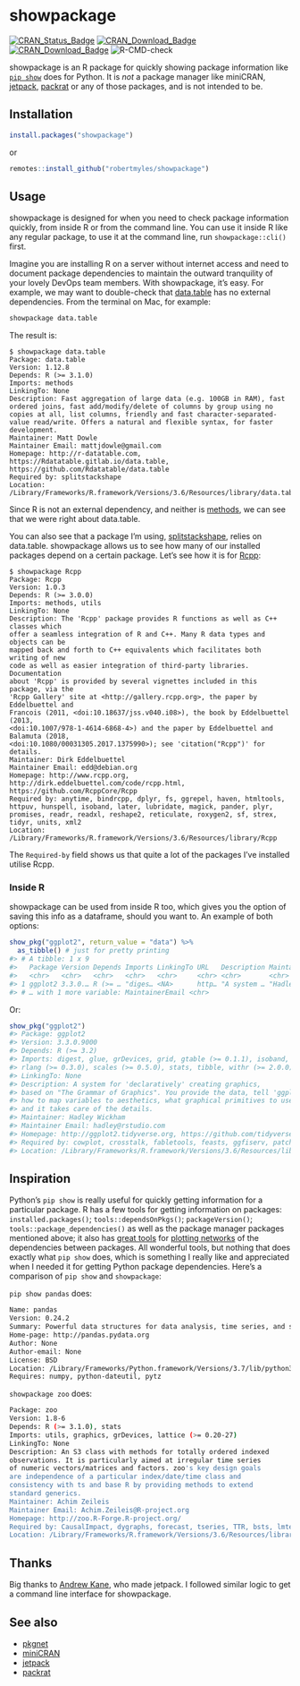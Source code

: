 
<!-- README.md is generated from README.Rmd. Please edit that file -->

# showpackage

<!-- badges: start -->

[![CRAN\_Status\_Badge](https://www.r-pkg.org/badges/version/showpackage)](https://cran.r-project.org/package=showpackage)
[![CRAN\_Download\_Badge](http://cranlogs.r-pkg.org/badges/showpackage)](https://CRAN.R-project.org/package=showpackage)
[![CRAN\_Download\_Badge](http://cranlogs.r-pkg.org/badges/grand-total/showpackage)](https://CRAN.R-project.org/package=showpackage)
![R-CMD-check](https://github.com/RobertMyles/showpackage/workflows/R-CMD-check/badge.svg)
<!-- badges: end -->

showpackage is an R package for quickly showing package information like
[`pip show`](https://pip.pypa.io/en/stable/reference/pip_show/) does for
Python. It is *not* a package manager like miniCRAN,
[jetpack](https://github.com/ankane/jetpack),
[packrat](https://rstudio.github.io/packrat/) or any of those packages,
and is not intended to be.

## Installation

``` r
install.packages("showpackage")
```

or

``` r
remotes::install_github("robertmyles/showpackage")
```

## Usage

showpackage is designed for when you need to check package information
quickly, from inside R or from the command line. You can use it inside R
like any regular package, to use it at the command line, run
`showpackage::cli()` first.

Imagine you are installing R on a server without internet access and
need to document package dependencies to maintain the outward
tranquility of your lovely DevOps team members. With showpackage, it’s
easy. For example, we may want to double-check that
[data.table](https://github.com/Rdatatable/data.table) has no external
dependencies. From the terminal on Mac, for example:

``` bash
showpackage data.table
```

The result is:

    $ showpackage data.table
    Package: data.table
    Version: 1.12.8
    Depends: R (>= 3.1.0)
    Imports: methods
    LinkingTo: None
    Description: Fast aggregation of large data (e.g. 100GB in RAM), fast ordered joins, fast add/modify/delete of columns by group using no copies at all, list columns, friendly and fast character-separated-value read/write. Offers a natural and flexible syntax, for faster development.
    Maintainer: Matt Dowle 
    Maintainer Email: mattjdowle@gmail.com
    Homepage: http://r-datatable.com, https://Rdatatable.gitlab.io/data.table,
    https://github.com/Rdatatable/data.table
    Required by: splitstackshape
    Location: /Library/Frameworks/R.framework/Versions/3.6/Resources/library/data.table

Since R is not an external dependency, and neither is
[methods](https://stat.ethz.ch/R-manual/R-devel/library/methods/html/methods-package.html),
we can see that we were right about data.table.

You can also see that a package I’m using,
[splitstackshape](https://cran.r-project.org/web/packages/splitstackshape/index.html),
relies on data.table. showpackage allows us to see how many of our
installed packages depend on a certain package. Let’s see how it is for
[Rcpp](https://CRAN.R-project.org/package=Rcpp):

    $ showpackage Rcpp
    Package: Rcpp
    Version: 1.0.3
    Depends: R (>= 3.0.0)
    Imports: methods, utils
    LinkingTo: None
    Description: The 'Rcpp' package provides R functions as well as C++ classes which
    offer a seamless integration of R and C++. Many R data types and objects can be
    mapped back and forth to C++ equivalents which facilitates both writing of new
    code as well as easier integration of third-party libraries. Documentation
    about 'Rcpp' is provided by several vignettes included in this package, via the
    'Rcpp Gallery' site at <http://gallery.rcpp.org>, the paper by Eddelbuettel and
    Francois (2011, <doi:10.18637/jss.v040.i08>), the book by Eddelbuettel (2013,
    <doi:10.1007/978-1-4614-6868-4>) and the paper by Eddelbuettel and Balamuta (2018,
    <doi:10.1080/00031305.2017.1375990>); see 'citation("Rcpp")' for details.
    Maintainer: Dirk Eddelbuettel 
    Maintainer Email: edd@debian.org
    Homepage: http://www.rcpp.org, http://dirk.eddelbuettel.com/code/rcpp.html,
    https://github.com/RcppCore/Rcpp
    Required by: anytime, bindrcpp, dplyr, fs, ggrepel, haven, htmltools, httpuv, hunspell, isoband, later, lubridate, magick, pander, plyr, promises, readr, readxl, reshape2, reticulate, roxygen2, sf, strex, tidyr, units, xml2
    Location: /Library/Frameworks/R.framework/Versions/3.6/Resources/library/Rcpp

The `Required-by` field shows us that quite a lot of the packages I’ve
installed utilise Rcpp.

### Inside R

showpackage can be used from inside R too, which gives you the option of
saving this info as a dataframe, should you want to. An example of both
options:

``` r
show_pkg("ggplot2", return_value = "data") %>% 
  as_tibble() # just for pretty printing
#> # A tibble: 1 x 9
#>   Package Version Depends Imports LinkingTo URL   Description Maintainer
#>   <chr>   <chr>   <chr>   <chr>   <chr>     <chr> <chr>       <chr>     
#> 1 ggplot2 3.3.0.… R (>= … "diges… <NA>      http… "A system … "Hadley W…
#> # … with 1 more variable: MaintainerEmail <chr>
```

Or:

``` r
show_pkg("ggplot2")
#> Package: ggplot2
#> Version: 3.3.0.9000
#> Depends: R (>= 3.2)
#> Imports: digest, glue, grDevices, grid, gtable (>= 0.1.1), isoband, MASS, mgcv,
#> rlang (>= 0.3.0), scales (>= 0.5.0), stats, tibble, withr (>= 2.0.0)
#> LinkingTo: None
#> Description: A system for 'declaratively' creating graphics,
#> based on "The Grammar of Graphics". You provide the data, tell 'ggplot2'
#> how to map variables to aesthetics, what graphical primitives to use,
#> and it takes care of the details.
#> Maintainer: Hadley Wickham 
#> Maintainer Email: hadley@rstudio.com
#> Homepage: http://ggplot2.tidyverse.org, https://github.com/tidyverse/ggplot2
#> Required by: cowplot, crosstalk, fabletools, feasts, ggfiserv, patchwork, tidyverse, ggrepel
#> Location: /Library/Frameworks/R.framework/Versions/3.6/Resources/library/ggplot2
```

## Inspiration

Python’s `pip show` is really useful for quickly getting information for
a particular package. R has a few tools for getting information on
packages: `installed.packages()`; `tools::dependsOnPkgs()`;
`packageVersion()`; `tools::package_dependencies()` as well as the
package manager packages mentioned above; it also has [great
tools](https://CRAN.R-project.org/package=pkgnet) for [plotting
networks](https://eranraviv.com/r-tips-and-tricks-package-dependencies/)
of the dependencies between packages. All wonderful tools, but nothing
that does exactly what `pip show` does, which is something I really like
and appreciated when I needed it for getting Python package
dependencies. Here’s a comparison of `pip show` and `showpackage`:

`pip show pandas` does:

``` bash
Name: pandas
Version: 0.24.2
Summary: Powerful data structures for data analysis, time series, and statistics
Home-page: http://pandas.pydata.org
Author: None
Author-email: None
License: BSD
Location: /Library/Frameworks/Python.framework/Versions/3.7/lib/python3.7/site-packages
Requires: numpy, python-dateutil, pytz
```

`showpackage zoo` does:

``` bash
Package: zoo
Version: 1.8-6
Depends: R (>= 3.1.0), stats
Imports: utils, graphics, grDevices, lattice (>= 0.20-27)
LinkingTo: None
Description: An S3 class with methods for totally ordered indexed
observations. It is particularly aimed at irregular time series
of numeric vectors/matrices and factors. zoo's key design goals
are independence of a particular index/date/time class and
consistency with ts and base R by providing methods to extend
standard generics.
Maintainer: Achim Zeileis
Maintainer Email: Achim.Zeileis@R-project.org
Homepage: http://zoo.R-Forge.R-project.org/
Required by: CausalImpact, dygraphs, forecast, tseries, TTR, bsts, lmtest, quantmod, xts
Location: /Library/Frameworks/R.framework/Versions/3.6/Resources/library/zoo
```

## Thanks

Big thanks to [Andrew Kane](https://github.com/ankane), who made
jetpack. I followed similar logic to get a command line interface for
showpackage.

## See also

  - [pkgnet](https://CRAN.R-project.org/package=pkgnet)
  - [miniCRAN](https://CRAN.R-project.org/package=miniCRAN/)
  - [jetpack](https://CRAN.R-project.org/package=jetpack/)
  - [packrat](https://CRAN.R-project.org/package=packrat/)
